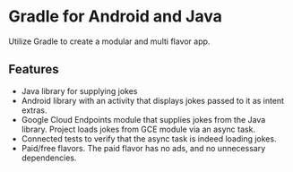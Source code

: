 # Gradle for Android and Java
Utilize Gradle to create a modular and multi flavor app.

## Features
* Java library for supplying jokes
* Android library with an activity that displays jokes passed to it as intent extras.
* Google Cloud Endpoints module that supplies jokes from the Java library. Project loads jokes from GCE module    via an async task.
* Connected tests to verify that the async task is indeed loading jokes.
* Paid/free flavors. The paid flavor has no ads, and no unnecessary dependencies.
